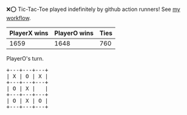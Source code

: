 :x::o: Tic-Tac-Toe played indefinitely by github action runners! See [my workflow](.github/workflows/play.yaml).

|PlayerX wins|PlayerO wins|Ties|
|-|-|-|
|1659|1648|760|

PlayerO's turn.

<pre>
+---+---+---+
| X | O | X |
+---+---+---+
| O | X |   |
+---+---+---+
| O | X | O |
+---+---+---+
</pre>